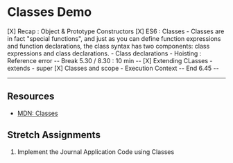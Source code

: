 # Classes Demo
[X] Recap : Object & Prototype Constructors
[X] ES6 : Classes
    - Classes are in fact "special functions", and just as you can define function expressions and function declarations, the class syntax has two components: class expressions and class declarations.
    - Class declarations
    - Hoisting : Reference error
-- Break 5.30 / 8.30 : 10 min --
[X] Extending CLasses
    - extends
    - super
[X] Classes and scope
    - Execution Context 
-- End 6.45 --

----
## Resources
- [MDN: Classes](https://developer.mozilla.org/en-US/docs/Web/JavaScript/Reference/Classes#class_declarations)

## Stretch Assignments 
1. Implement the Journal Application Code using Classes
